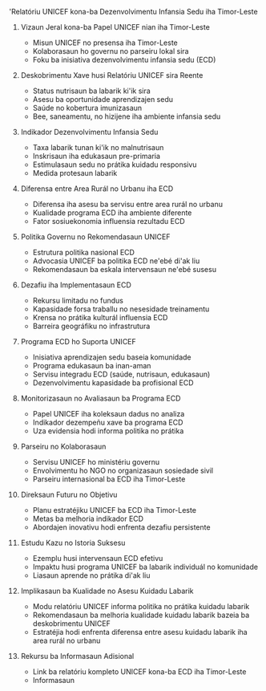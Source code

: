 'Relatóriu UNICEF kona-ba Dezenvolvimentu Infansia Sedu iha Timor-Leste

1. Vizaun Jeral kona-ba Papel UNICEF nian iha Timor-Leste
   - Misun UNICEF no presensa iha Timor-Leste
   - Kolaborasaun ho governu no parseiru lokal sira
   - Foku ba inisiativa dezenvolvimentu infansia sedu (ECD)

2. Deskobrimentu Xave husi Relatóriu UNICEF sira Reente
   - Status nutrisaun ba labarik ki'ik sira
   - Asesu ba oportunidade aprendizajen sedu
   - Saúde no kobertura imunizasaun
   - Bee, saneamentu, no hizijene iha ambiente infansia sedu

3. Indikador Dezenvolvimentu Infansia Sedu
   - Taxa labarik tunan ki'ik no malnutrisaun
   - Inskrisaun iha edukasaun pre-primaria
   - Estimulasaun sedu no prátika kuidadu responsivu
   - Medida protesaun labarik

4. Diferensa entre Area Rurál no Urbanu iha ECD
   - Diferensa iha asesu ba servisu entre area rurál no urbanu
   - Kualidade programa ECD iha ambiente diferente
   - Fator sosiuekonomia influensia rezultadu ECD

5. Politika Governu no Rekomendasaun UNICEF
   - Estrutura politika nasional ECD
   - Advocasia UNICEF ba politika ECD ne'ebé di'ak liu
   - Rekomendasaun ba eskala intervensaun ne'ebé susesu

6. Dezafiu iha Implementasaun ECD
   - Rekursu limitadu no fundus
   - Kapasidade forsa traballu no nesesidade treinamentu
   - Krensa no prátika kulturál influensia ECD
   - Barreira geográfiku no infrastrutura

7. Programa ECD ho Suporta UNICEF
   - Inisiativa aprendizajen sedu baseia komunidade
   - Programa edukasaun ba inan-aman
   - Servisu integradu ECD (saúde, nutrisaun, edukasaun)
   - Dezenvolvimentu kapasidade ba profisional ECD

8. Monitorizasaun no Avaliasaun ba Programa ECD
   - Papel UNICEF iha koleksaun dadus no analiza
   - Indikador dezempeñu xave ba programa ECD
   - Uza evidensia hodi informa politika no prátika

9. Parseiru no Kolaborasaun
   - Servisu UNICEF ho ministériu governu 
   - Envolvimentu ho NGO no organizasaun sosiedade sivil
   - Parseiru internasional ba ECD iha Timor-Leste

10. Direksaun Futuru no Objetivu
    - Planu estratéjiku UNICEF ba ECD iha Timor-Leste
    - Metas ba melhoria indikador ECD
    - Abordajen inovativu hodi enfrenta dezafiu persistente

11. Estudu Kazu no Istoria Suksesu
    - Ezemplu husi intervensaun ECD efetivu
    - Impaktu husi programa UNICEF ba labarik individuál no komunidade
    - Liasaun aprende no prátika di'ak liu

12. Implikasaun ba Kualidade no Asesu Kuidadu Labarik
    - Modu relatóriu UNICEF informa politika no prátika kuidadu labarik
    - Rekomendasaun ba melhoria kualidade kuidadu labarik bazeia ba deskobrimentu UNICEF
    - Estratéjia hodi enfrenta diferensa entre asesu kuidadu labarik iha area rurál no urbanu

13. Rekursu ba Informasaun Adisional
    - Link ba relatóriu kompleto UNICEF kona-ba ECD iha Timor-Leste
    - Informasaun
